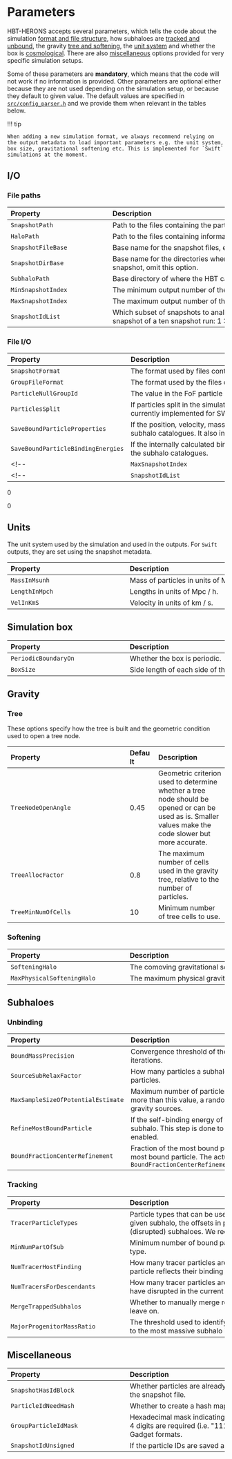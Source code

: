 # Parameters

HBT-HERONS accepts several parameters, which tells the code about the simulation [format and file structure](#file-io), how subhaloes are [tracked and unbound](#subhaloes), the gravity [tree and softening](#gravity), the [unit system](#units) and whether the box is [cosmological](#simulation-box). There are also [miscellaneous](#miscellaneous) options provided for very specific simulation setups.

Some of these parameters are **mandatory**, which means that the code will not work if no information is provided. Other parameters are optional either because they are not used depending on the simulation setup, or because they default to given value. The default values are specified in [`src/config_parser.h`](https://github.com/SWIFTSIM/HBT-HERONS/blob/master/src/config_parser.h) and we provide them when relevant in the tables below.

!!! tip

    When adding a new simulation format, we always recommend relying on the output metadata to load important parameters e.g. the unit system, box size, gravitational softening etc. This is implemented for `Swift` simulations at the moment.

## I/O

### File paths

| <div style="width:220px">Property</div> | <div style="width:827px">Description</div>       |
| :-------------------------------------- | :----------------------------------------------- |
| `SnapshotPath`                   | Path to the files containing the particle information.                   |
| `HaloPath`                           | Path to the files containing information used to reconstruct the FoF group membership of particles. |
| `SnapshotFileBase`                           | Base name for the snapshot files, e.g. `<SnapshotFileBase>_<snap_nr>`. |
| `SnapshotDirBase`                           | Base name for the directories where snapshot subfiles are saved, if applicable. If there is only one file per snapshot, omit this option.|
| `SubhaloPath`                           | Base directory of where the HBT catalogues will be saved. |
| `MinSnapshotIndex`                           | The minimum output number of the simulation being analysed. |
| `MaxSnapshotIndex`                           | The maximum output number of the simulation being analysed. |
| `SnapshotIdList`                           | Which subset of snapshots to analyse, if applicable. For example, if we only  want to analyse every second snapshot of a ten snapshot run: 1 3 5 7 9.. |

### File I/O

| <div style="width:260px">Property</div> | <div style="width:787px">Description</div>       |
| :-------------------------------------- | :----------------------------------------------- |
| `SnapshotFormat`                   | The format used by files containing the particle information.                   |
| `GroupFileFormat`                           | The format used by the files containing the FoF memberships of particles. |
| `ParticleNullGroupId`                           |  The value in the FoF particle membership catalogue that corresponds to belonging to no FoF group. |
| `ParticlesSplit`                           | If particles split in the simulation, in which case their splitting history needs to be provided. Only currently implemented for SWIFT hydrodynamical  simulations|
| `SaveBoundParticleProperties`                           | If the position, velocity, mass and type of particles bound to subhaloes should be saved alongside the subhalo catalogues. It also includes thermal energy if thermal unbinding is enabled. |
| `SaveBoundParticleBindingEnergies`                           |  If the internally calculated binding energies of particles bound to subhaloes should be saved alongside the subhalo catalogues. |
<!-- | `MaxSnapshotIndex`                           | The maximum output number of the simulation being analysed. | -->
<!-- | `SnapshotIdList`                           | Which subset of snapshots to analyse, if applicable. For example, if we only  want to analyse every second snapshot of a ten snapshot run: 1 3 5 7 9.. | -->

 0


 0

## Units
 
The unit system used by the simulation and used in the outputs. For `Swift` outputs,
they are set using the snapshot metadata.

| <div style="width:260px">Property</div> | <div style="width:787px">Description</div>       |
| :-------------------------------------- | :----------------------------------------------- |
| `MassInMsunh`                   | Mass of particles in units of Msun / h.                   |
| `LengthInMpch`                           | Lengths in units of Mpc / h. |
| `VelInKmS`                           | Velocity in units of km  / s. |


## Simulation box

| <div style="width:260px">Property</div> | <div style="width:787px">Description</div>       |
| :-------------------------------------- | :----------------------------------------------- |
| `PeriodicBoundaryOn`                   | Whether the box is periodic.                   |
| `BoxSize`                           | Side length of each side of the box. Only cubes are supported. |
<!-- # .
 1

# Side length of each side of the box. Note that only cubes are currently
# supported.
 -1 -->

## Gravity

### Tree

These options specify how the tree is built and the geometric condition used to open a tree node.

| <div style="width:260px">Property</div> | <div style="width:50px">Default</div>       | <div style="width:100px">Description</div>       |
| :-------------------------------------- | :----------------------------------------------- | :----------------------------------------------- |
| `TreeNodeOpenAngle`                   | 0.45 | Geometric criterion used to determine whether a tree node should be opened or can be used as is. Smaller values make the code slower but more accurate.             |
| `TreeAllocFactor`                           | 0.8 | The maximum number of cells used in the gravity tree, relative to the number of particles. |
| `TreeMinNumOfCells`                           | 10 | Minimum number of tree cells to use. |

### Softening

| <div style="width:260px">Property</div> | <div style="width:787px">Description</div>       |
| :-------------------------------------- | :----------------------------------------------- |
| `SofteningHalo`                   | The comoving gravitational softening value. Assumed to be the same for all particle types.                   |
| `MaxPhysicalSofteningHalo`                           | The maximum physical gravitational softening value. Assumed to be the same for all particle types. |



<!-- # The comoving softening length of dark matter particles.
 -1

# The maximum physical softening length of dark matter particles.
 -1 -->


<!-- # Geometric criteria to determine whether a tree node should be opened or can be
# used as is.
 0.45

# The maximum number of cells used in the gravity tree, relative to the number
# of particles.
TreeAllocFactor 0.8

# Minimum number of tree cells to use.
 10 -->

## Subhaloes

### Unbinding

| <div style="width:260px">Property</div> | <div style="width:787px">Description</div>       |
| :-------------------------------------- | :----------------------------------------------- |
| `BoundMassPrecision`                   | Convergence threshold of the fractional difference in the number of bound particles between unbinding iterations.                   |
| `SourceSubRelaxFactor`                           | How many particles a subhalo can have associated to its source subhalo, relative to its number of bound particles. |
| `MaxSampleSizeOfPotentialEstimate`                           | Maximum number of particles used to estimate the gravitational potential of particles. If the subhalo has more than this value, a randomly selected `MaxSampleSizeOfPotentialEstimate` particles are used as gravity sources. |
| `RefineMostBoundParticle`                           | If the self-binding energy of the most bound subset of particles should be computed after unbinding the subhalo. This step is done to better identify the most bound particle if potential subsampling was enabled. |
| `BoundFractionCenterRefinement`                           | Fraction of the most bound particles whose self-binding energies are computed to better estimate the most bound particle. The actual value is `max(MaxSampleSizeOfPotentialEstimate, BoundFractionCenterRefinement)` |


<!-- # 
 0.995

# 
 3

# 
 1000

#  Not enabling this
# could make HBT incorrectly identify which particle is the most bound.
 1

# . -->
<!-- BoundFractionCenterRefinement 0.1 -->


### Tracking

| <div style="width:260px">Property</div> | <div style="width:787px">Description</div>       |
| :-------------------------------------- | :----------------------------------------------- |
| `TracerParticleTypes`                   | Particle types that can be used as subhalo tracers. Tracers are used to identify which FoF group hosts a given subhalo, the offsets in phase-space between subhaloes, and the position/velocity of orphan (disrupted) subhaloes. We recommend using time-persistent, collisionless particles (e.g. DM & stars).                   |
| `MinNumPartOfSub`                           | Minimum number of bound particles required for a subhalo to be resolved, regardless of their particle type. |
| `NumTracerHostFinding`                           |  How many tracer particles are used to identify the host FoF group of subhaloes. The weighting of each particle reflects their binding energy ordering in the previous output. |
| `NumTracersForDescendants`                           | How many tracer particles are used to identify which subhalo has accreted the core of subhaloes that have disrupted in the current snapshot. |
| `MergeTrappedSubhalos`                           | Whether to manually merge resolved subhaloes that overlap in phase-space. Recommended to always leave on. |
| `MajorProgenitorMassRatio`                           | The threshold used to identify which subhaloes are central candidates within a FoF. Expressed relative to the most massive subhalo in said host FoF group. |

<!-- # 
 1 4

# 
 20

# 
 10

#
 10

# 
 10

# 
 1

# 
 0.8

# Keeping here as a reference as it is defined, but it is not used internally at
# the moment. It will be good to add as an additional option when computing the
# phase-space distance between overlapping subhaloes. The current behaviour is
# equivalent to SubCoreSizeMin = 10 and SubCoreSizeFactor=0.
# SubCoreSizeMin 20
# SubCoreSizeFactor 0.25 -->

## Miscellaneous

| <div style="width:260px">Property</div> | <div style="width:787px">Description</div>       |
| :-------------------------------------- | :----------------------------------------------- |
| `SnapshotHasIdBlock`                   | Whether particles are already sorted by Particle IDs, and hence no ParticleID dataset is specified within the snapshot file.                  |
| `ParticleIdNeedHash`                           | Whether to create a hash map to retrieve particle properties given an ID type. |
| `GroupParticleIdMask`                           |  Hexadecimal mask indicating which digits of the particle IDs are significant. For example, if only the first 4 digits are required (i.e. "1111" in binary), then this would correspond to "F". Only required for peculiar Gadget formats. |
| `SnapshotIdUnsigned`                           | If the particle IDs are saved as an unsigned integer. |

<!-- 
# 
 1

# 
 1

# 


# 
 -->
